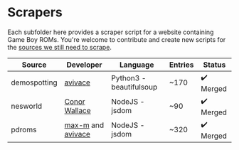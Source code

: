 # Scrapers

Each subfolder here provides a scraper script for a website containing Game Boy ROMs.
You're welcome to contribute and create new scripts for the [sources we still need to scrape](https://github.com/gbdev/database/issues?q=is%3Aopen+is%3Aissue+label%3Asource).

| Source       | Developer                                        | Language                 | Entries | Status                    |
|--------------|--------------------------------------------------|--------------------------|---------|---------------------------|
| demospotting | [avivace](https://github.com/avivace)            | Python3 - beautifulsoup  | ~170    | :heavy_check_mark: Merged |
| nesworld     | [Conor Wallace](https://github.com/cwallace3421) | NodeJS - jsdom           | ~90     | :heavy_check_mark: Merged |
| pdroms       | [max-m](https://github.com/max-m) and [avivace](https://github.com/avivace) | NodeJS - jsdom           | ~320    | :heavy_check_mark: Merged |
